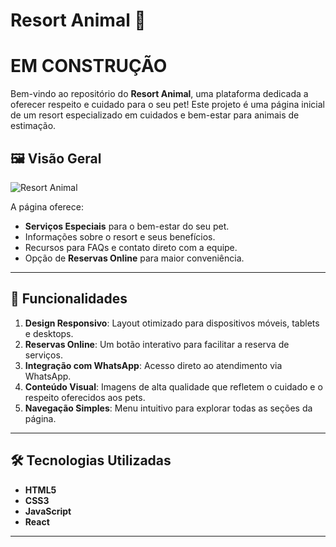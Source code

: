 # Resort Animal 🐾

# EM CONSTRUÇÃO

Bem-vindo ao repositório do **Resort Animal**, uma plataforma dedicada a oferecer respeito e cuidado para o seu pet! Este projeto é uma página inicial de um resort especializado em cuidados e bem-estar para animais de estimação.

## 🖼️ Visão Geral

![Resort Animal](https://link-da-imagem.com/imagem.png)

A página oferece:
- **Serviços Especiais** para o bem-estar do seu pet.
- Informações sobre o resort e seus benefícios.
- Recursos para FAQs e contato direto com a equipe.
- Opção de **Reservas Online** para maior conveniência.

---

## 🚀 Funcionalidades

1. **Design Responsivo**: Layout otimizado para dispositivos móveis, tablets e desktops.
2. **Reservas Online**: Um botão interativo para facilitar a reserva de serviços.
3. **Integração com WhatsApp**: Acesso direto ao atendimento via WhatsApp.
4. **Conteúdo Visual**: Imagens de alta qualidade que refletem o cuidado e o respeito oferecidos aos pets.
5. **Navegação Simples**: Menu intuitivo para explorar todas as seções da página.

---

## 🛠️ Tecnologias Utilizadas

- **HTML5**
- **CSS3**
- **JavaScript**
- **React**

---

